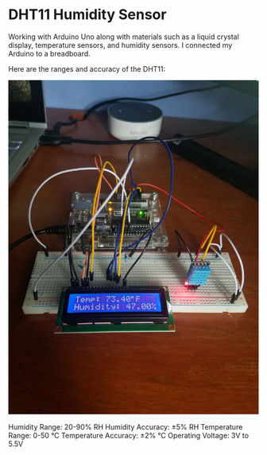 # DHT11 Humidity Sensor

Working with Arduino Uno along with materials such as a liquid crystal display, temperature sensors, and humidity sensors. I connected my Arduino to a breadboard.


Here are the ranges and accuracy of the DHT11:

![DHT11 Sensor](/TempHumid.jpg)


Humidity Range: 20-90% RH
Humidity Accuracy: ±5% RH
Temperature Range: 0-50 °C
Temperature Accuracy: ±2% °C
Operating Voltage: 3V to 5.5V



